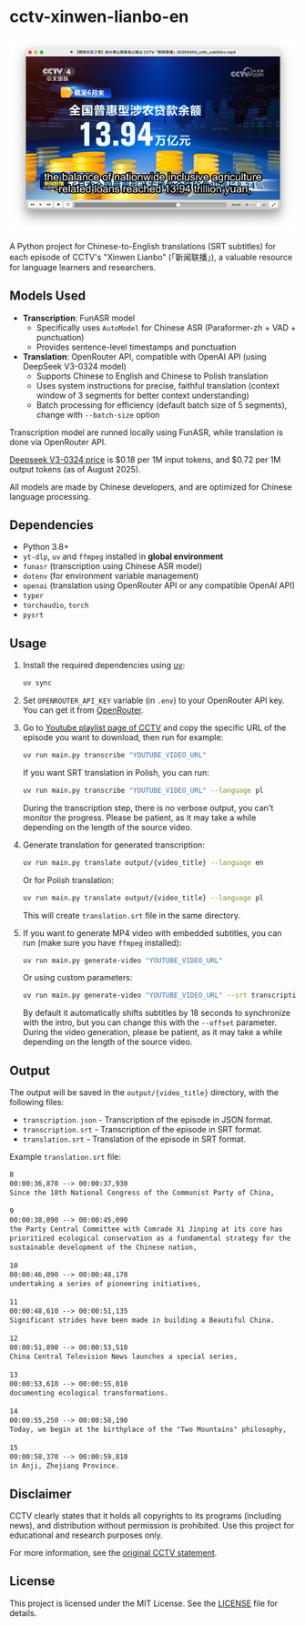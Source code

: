 # cctv-xinwen-lianbo-en

![Generated video](/generated-video.png)

A Python project for Chinese-to-English translations (SRT subtitles) for each episode of CCTV's "Xinwen Lianbo" (「新闻联播」), a valuable resource for language learners and researchers.

## Models Used

- **Transcription**: FunASR model
  - Specifically uses `AutoModel` for Chinese ASR (Paraformer-zh + VAD + punctuation)
  - Provides sentence-level timestamps and punctuation
- **Translation**: OpenRouter API, compatible with OpenAI API (using DeepSeek V3-0324 model)
  - Supports Chinese to English and Chinese to Polish translation
  - Uses system instructions for precise, faithful translation (context window of 3 segments for better context understanding)
  - Batch processing for efficiency (default batch size of 5 segments), change with `--batch-size` option

Transcription model are runned locally using FunASR, while translation is done via OpenRouter API.

[Deepseek V3-0324 price](https://openrouter.ai/deepseek/deepseek-chat-v3-0324) is $0.18 per 1M input tokens, and $0.72 per 1M output tokens (as of August 2025).

All models are made by Chinese developers, and are optimized for Chinese language processing.

## Dependencies

- Python 3.8+
- `yt-dlp`, `uv` and `ffmpeg` installed in **global environment**
- `funasr` (transcription using Chinese ASR model)
- `dotenv` (for environment variable management)
- `openai` (translation using OpenRouter API or any compatible OpenAI API)
- `typer`
- `torchaudio`, `torch`
- `pysrt`

## Usage

1. Install the required dependencies using [uv](https://docs.astral.sh/uv/getting-started/installation/):

    ```bash
    uv sync
    ```

2. Set `OPENROUTER_API_KEY` variable (in `.env`) to your OpenRouter API key. You can get it from [OpenRouter](https://openrouter.ai/).

3. Go to [Youtube playlist page of CCTV](https://www.youtube.com/playlist?list=PL0eGJygpmOH5xQuy8fpaOvKrenoCsWrKh) and copy the specific URL of the episode you want to download, then run for example:

    ```bash
    uv run main.py transcribe "YOUTUBE_VIDEO_URL"
    ```

    If you want SRT translation in Polish, you can run:

    ```bash
    uv run main.py transcribe "YOUTUBE_VIDEO_URL" --language pl
    ```

    During the transcription step, there is no verbose output, you can't monitor the progress. Please be patient, as it may take a while depending on the length of the source video.

4. Generate translation for generated transcription:

    ```bash
    uv run main.py translate output/{video_title} --language en
    ```

    Or for Polish translation:

    ```bash
    uv run main.py translate output/{video_title} --language pl
    ```

    This will create `translation.srt` file in the same directory.

5. If you want to generate MP4 video with embedded subtitles, you can run (make sure you have `ffmpeg` installed):

    ```bash
    uv run main.py generate-video "YOUTUBE_VIDEO_URL"
    ```

    Or using custom parameters:

    ```bash
    uv run main.py generate-video "YOUTUBE_VIDEO_URL" --srt transcription.srt --font-size 28 --font-color yellow
    ```

    By default it automatically shifts subtitles by 18 seconds to synchronize with the intro, but you can change this with the `--offset` parameter. During the video generation, please be patient, as it may take a while depending on the length of the source video.

## Output

The output will be saved in the `output/{video_title}` directory, with the following files:

- `transcription.json` - Transcription of the episode in JSON format.
- `transcription.srt` - Transcription of the episode in SRT format.
- `translation.srt` - Translation of the episode in SRT format.

Example `translation.srt` file:

```
8
00:00:36,870 --> 00:00:37,930
Since the 18th National Congress of the Communist Party of China,

9
00:00:38,090 --> 00:00:45,090
the Party Central Committee with Comrade Xi Jinping at its core has prioritized ecological conservation as a fundamental strategy for the sustainable development of the Chinese nation,

10
00:00:46,090 --> 00:00:48,170
undertaking a series of pioneering initiatives,

11
00:00:48,610 --> 00:00:51,135
Significant strides have been made in building a Beautiful China.

12
00:00:51,890 --> 00:00:53,510
China Central Television News launches a special series,

13
00:00:53,610 --> 00:00:55,010
documenting ecological transformations.

14
00:00:55,250 --> 00:00:58,190
Today, we begin at the birthplace of the "Two Mountains" philosophy,

15
00:00:58,370 --> 00:00:59,810
in Anji, Zhejiang Province.
```

## Disclaimer

CCTV clearly states that it holds all copyrights to its programs (including news), and distribution without permission is prohibited. Use this project for educational and research purposes only.

For more information, see the [original CCTV statement](https://news.cctv.com/2017/04/26/ARTI9neH8KQH2RzzhkOjEsBZ170426.shtml).

## License

This project is licensed under the MIT License. See the [LICENSE](LICENSE) file for details.
